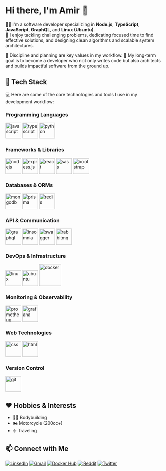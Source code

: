 # Hi there, I'm Amir 👋

👨‍💻 I'm a software developer specializing in **Node.js**, **TypeScript**, **JavaScript**, **GraphQL**, and **Linux (Ubuntu)**.  
🧩 I enjoy tackling challenging problems, dedicating focused time to find effective solutions, and designing clean algorithms and scalable system architectures.  

📅 Discipline and planning are key values in my workflow. 🎯 My long-term goal is to become a developer who not only writes code but also architects and builds impactful software from the ground up.


## 🚀 Tech Stack
💻 Here are some of the core technologies and tools I use in my development workflow:

### Programming Languages
<p align="left">
  <img src="https://cdn.jsdelivr.net/gh/devicons/devicon@latest/icons/javascript/javascript-original.svg" alt="javascript" width="50" height="50"/>
  <img src="https://cdn.jsdelivr.net/gh/devicons/devicon@latest/icons/typescript/typescript-original.svg" alt="typescript" width="50" height="50"/>
  <img src="https://cdn.jsdelivr.net/gh/devicons/devicon@latest/icons/python/python-original.svg" alt="python" width="50" height="50"/>
</p>

### Frameworks & Libraries
<p align="left">
  <img src="https://cdn.jsdelivr.net/gh/devicons/devicon@latest/icons/nodejs/nodejs-original.svg" alt="nodejs" width="50" height="50"/>
  <img src="https://cdn.jsdelivr.net/gh/devicons/devicon@latest/icons/express/express-original.svg" alt="express.js" width="50" height="50"/>
  <img src="https://cdn.jsdelivr.net/gh/devicons/devicon@latest/icons/react/react-original.svg" alt="react" width="50" height="50"/>
  <img src="https://cdn.jsdelivr.net/gh/devicons/devicon@latest/icons/sass/sass-original.svg" alt="sass" width="50" height="50"/>
  <img src="https://cdn.jsdelivr.net/gh/devicons/devicon@latest/icons/bootstrap/bootstrap-original.svg" alt="bootstrap" width="50" height="50"/>
</p>

### Databases & ORMs
<p align="left">
  <img src="https://cdn.jsdelivr.net/gh/devicons/devicon@latest/icons/mongodb/mongodb-original.svg" alt="mongodb" width="50" height="50"/>
  <img src="https://cdn.jsdelivr.net/gh/devicons/devicon@latest/icons/prisma/prisma-original.svg" alt="prisma" width="50" height="50"/>
  <img src="https://cdn.jsdelivr.net/gh/devicons/devicon@latest/icons/redis/redis-original.svg" alt="redis" width="50" height="50"/>
</p>

### API & Communication
<p align="left">
  <img src="https://cdn.jsdelivr.net/gh/devicons/devicon@latest/icons/graphql/graphql-plain.svg" alt="graphql" width="50" height="50"/>
  <img src="https://cdn.jsdelivr.net/gh/devicons/devicon@latest/icons/insomnia/insomnia-original.svg" alt="insomnia" width="50" height="50"/>
  <img src="https://cdn.jsdelivr.net/gh/devicons/devicon@latest/icons/swagger/swagger-original.svg" alt="swagger" width="50" height="50"/>
  <img src="https://cdn.jsdelivr.net/gh/devicons/devicon@latest/icons/rabbitmq/rabbitmq-original.svg" alt="rabbitmq" width="50" height="50"/>
</p>

### DevOps & Infrastructure
<p align="left">
  <img src="https://cdn.jsdelivr.net/gh/devicons/devicon@latest/icons/linux/linux-original.svg" alt="linux" width="50" height="50"/>
  <img src="https://cdn.jsdelivr.net/gh/devicons/devicon@latest/icons/ubuntu/ubuntu-original.svg" alt="ubuntu" width="50" height="50"/>
  <img src="https://cdn.jsdelivr.net/gh/devicons/devicon@latest/icons/docker/docker-original.svg" alt="docker" width="70" height="70"/>
</p>

### Monitoring & Observability
<p align="left">
  <img src="https://cdn.jsdelivr.net/gh/devicons/devicon@latest/icons/prometheus/prometheus-original.svg" alt="prometheus" width="50" height="50"/>
  <img src="https://cdn.jsdelivr.net/gh/devicons/devicon@latest/icons/grafana/grafana-original.svg" alt="grafana" width="50" height="50"/>
</p>

### Web Technologies
<p align="left">
  <img src="https://cdn.jsdelivr.net/gh/devicons/devicon@latest/icons/css3/css3-original.svg" alt="css" width="50" height="50"/>
  <img src="https://cdn.jsdelivr.net/gh/devicons/devicon@latest/icons/html5/html5-original.svg" alt="html" width="50" height="50"/>
</p>

### Version Control
<p align="left">
  <img src="https://cdn.jsdelivr.net/gh/devicons/devicon@latest/icons/git/git-original.svg" alt="git" width="50" height="50"/>
</p>

## ❤️ Hobbies & Interests
- 🏋️‍♂️ Bodybuilding
- 🏍 Motorcycle (200cc+)
- ✈️ Traveling

## 📫 Connect with Me
[![LinkedIn](https://img.shields.io/badge/-LinkedIn-0A66C2?logo=linkedin&logoColor=white)](https://www.linkedin.com/in/amirkalantar96/)
[![Gmail](https://img.shields.io/badge/-Gmail-EA4335?logo=gmail&logoColor=white)](mailto:amirkalantar96@gmail.com)
[![Docker Hub](https://img.shields.io/badge/-Docker%20Hub-2496ED?logo=docker&logoColor=white)](https://hub.docker.com/u/amirkalantar96)
[![Reddit](https://img.shields.io/badge/-Reddit-FF4500?logo=reddit&logoColor=white)](https://www.reddit.com/user/amirkalantar96/)
[![Twitter](https://img.shields.io/badge/-Twitter-1DA1F2?logo=x&logoColor=white)](https://x.com/amirkalantar96)
